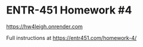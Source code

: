 # ENTR-451 Homework #4

https://hw4leigh.onrender.com

Full instructions at https://entr451.com/homework-4/